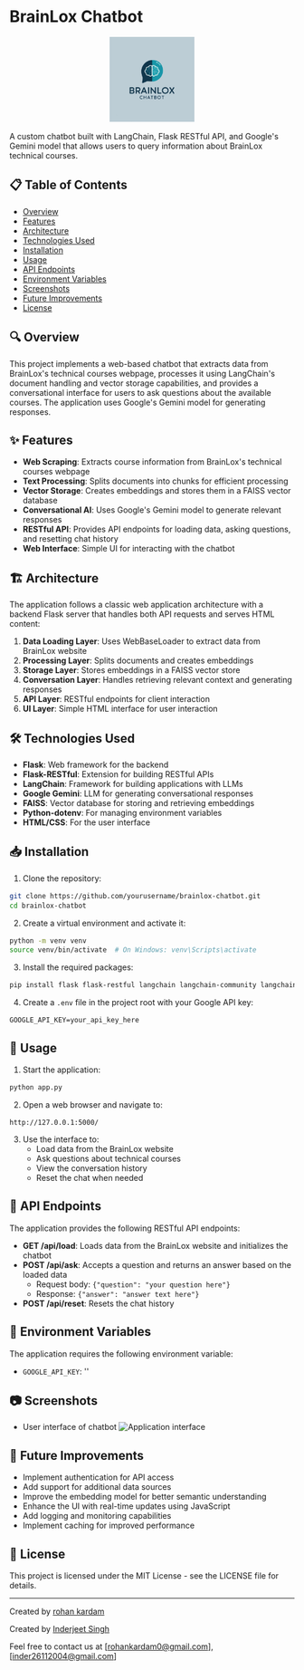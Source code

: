 # BrainLox Chatbot
<div align="center">
  <img src="./images/brainlox.png" alt="Alt text" width="150"/>
</div>

A custom chatbot built with LangChain, Flask RESTful API, and Google's Gemini model that allows users to query information about BrainLox technical courses.

## 📋 Table of Contents

- [Overview](#overview)
- [Features](#features)
- [Architecture](#architecture)
- [Technologies Used](#technologies-used)
- [Installation](#installation)
- [Usage](#usage)
- [API Endpoints](#api-endpoints)
- [Environment Variables](#environment-variables)
- [Screenshots](#screenshots)
- [Future Improvements](#future-improvements)
- [License](#license)

## 🔍 Overview

This project implements a web-based chatbot that extracts data from BrainLox's technical courses webpage, processes it using LangChain's document handling and vector storage capabilities, and provides a conversational interface for users to ask questions about the available courses. The application uses Google's Gemini model for generating responses.

## ✨ Features

- **Web Scraping**: Extracts course information from BrainLox's technical courses webpage
- **Text Processing**: Splits documents into chunks for efficient processing
- **Vector Storage**: Creates embeddings and stores them in a FAISS vector database
- **Conversational AI**: Uses Google's Gemini model to generate relevant responses
- **RESTful API**: Provides API endpoints for loading data, asking questions, and resetting chat history
- **Web Interface**: Simple UI for interacting with the chatbot

## 🏗️ Architecture

The application follows a classic web application architecture with a backend Flask server that handles both API requests and serves HTML content:

1. **Data Loading Layer**: Uses WebBaseLoader to extract data from BrainLox website
2. **Processing Layer**: Splits documents and creates embeddings
3. **Storage Layer**: Stores embeddings in a FAISS vector store
4. **Conversation Layer**: Handles retrieving relevant context and generating responses
5. **API Layer**: RESTful endpoints for client interaction
6. **UI Layer**: Simple HTML interface for user interaction

## 🛠️ Technologies Used

- **Flask**: Web framework for the backend
- **Flask-RESTful**: Extension for building RESTful APIs
- **LangChain**: Framework for building applications with LLMs
- **Google Gemini**: LLM for generating conversational responses
- **FAISS**: Vector database for storing and retrieving embeddings
- **Python-dotenv**: For managing environment variables
- **HTML/CSS**: For the user interface

## 📥 Installation

1. Clone the repository:
```bash
git clone https://github.com/yourusername/brainlox-chatbot.git
cd brainlox-chatbot
```

2. Create a virtual environment and activate it:
```bash
python -m venv venv
source venv/bin/activate  # On Windows: venv\Scripts\activate
```

3. Install the required packages:
```bash
pip install flask flask-restful langchain langchain-community langchain-google-genai faiss-cpu python-dotenv google-generativeai
```

4. Create a `.env` file in the project root with your Google API key:
```
GOOGLE_API_KEY=your_api_key_here
```

## 🚀 Usage

1. Start the application:
```bash
python app.py
```

2. Open a web browser and navigate to:
```
http://127.0.0.1:5000/
```

3. Use the interface to:
   - Load data from the BrainLox website
   - Ask questions about technical courses
   - View the conversation history
   - Reset the chat when needed

## 🔌 API Endpoints

The application provides the following RESTful API endpoints:

- **GET /api/load**: Loads data from the BrainLox website and initializes the chatbot
- **POST /api/ask**: Accepts a question and returns an answer based on the loaded data
  - Request body: `{"question": "your question here"}`
  - Response: `{"answer": "answer text here"}`
- **POST /api/reset**: Resets the chat history

## 🔑 Environment Variables

The application requires the following environment variable:

- `GOOGLE_API_KEY`: ''

## 📷 Screenshots

- User interface of chatbot
  ![Application interface](/images/Screenshot_11-3-2025_20229_127.0.0.1.png)

## 🔮 Future Improvements

- Implement authentication for API access
- Add support for additional data sources
- Improve the embedding model for better semantic understanding
- Enhance the UI with real-time updates using JavaScript
- Add logging and monitoring capabilities
- Implement caching for improved performance

## 📄 License

This project is licensed under the MIT License - see the LICENSE file for details.

---

Created by [rohan kardam](#https://www.linkedin.com/in/rohan-kardam-3974aa301/) 

Created by [Inderjeet Singh](#https://www.linkedin.com/in/inderjeet-singh-26n/)

 Feel free to contact us at [rohankardam0@gmail.com],[inder26112004@gmail.com]
